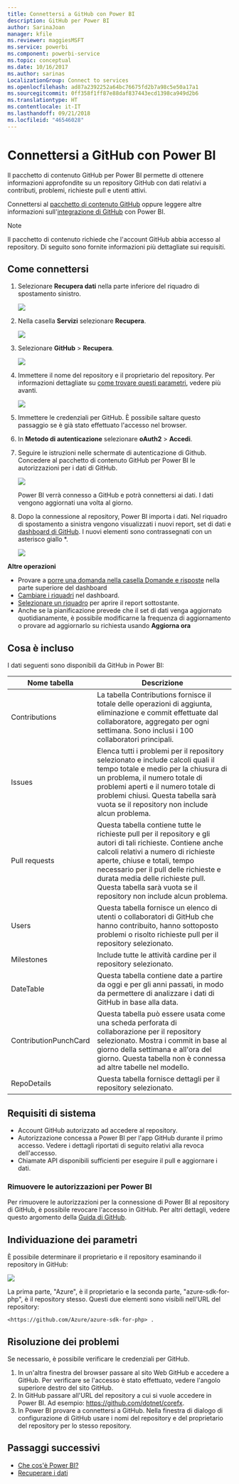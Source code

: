```yaml
---
title: Connettersi a GitHub con Power BI
description: GitHub per Power BI
author: SarinaJoan
manager: kfile
ms.reviewer: maggiesMSFT
ms.service: powerbi
ms.component: powerbi-service
ms.topic: conceptual
ms.date: 10/16/2017
ms.author: sarinas
LocalizationGroup: Connect to services
ms.openlocfilehash: ad87a2392252a64bc76675fd2b7a98c5e50a17a1
ms.sourcegitcommit: 0ff358f1ff87e88daf837443ecd1398ca949d2b6
ms.translationtype: HT
ms.contentlocale: it-IT
ms.lasthandoff: 09/21/2018
ms.locfileid: "46546028"
---
```

# <a name="connect-to-github-with-power-bi"></a>Connettersi a GitHub con Power BI
Il pacchetto di contenuto GitHub per Power BI permette di ottenere informazioni approfondite su un repository GitHub con dati relativi a contributi, problemi, richieste pull e utenti attivi.

Connettersi al [pacchetto di contenuto GitHub](https://app.powerbi.com/getdata/services/github) oppure leggere altre informazioni sull'[integrazione di GitHub](https://powerbi.microsoft.com/integrations/github) con Power BI.

>[!NOTE]
>Il pacchetto di contenuto richiede che l'account GitHub abbia accesso al repository. Di seguito sono fornite informazioni più dettagliate sui requisiti.

## <a name="how-to-connect"></a>Come connettersi
1. Selezionare **Recupera dati** nella parte inferiore del riquadro di spostamento sinistro.
   
   ![](media/service-connect-to-github/pbi_getdata.png) 
2. Nella casella **Servizi** selezionare **Recupera**.
   
   ![](media/service-connect-to-github/pbi_get_services.png) 
3. Selezionare **GitHub** \> **Recupera**.
   
   ![](media/service-connect-to-github/github.png)
4. Immettere il nome del repository e il proprietario del repository. Per informazioni dettagliate su [come trovare questi parametri](#FindingParams), vedere più avanti.
   
   ![](media/service-connect-to-github/pbi_github1.png)
5. Immettere le credenziali per GitHub. È possibile saltare questo passaggio se è già stato effettuato l'accesso nel browser. 
6. In **Metodo di autenticazione** selezionare **oAuth2** \> **Accedi**. 
7. Seguire le istruzioni nelle schermate di autenticazione di Github. Concedere al pacchetto di contenuto GitHub per Power BI le autorizzazioni per i dati di GitHub.
   
   ![](media/service-connect-to-github/github_authorize.png)
   
   Power BI verrà connesso a GitHub e potrà connettersi ai dati.  I dati vengono aggiornati una volta al giorno.
8. Dopo la connessione al repository, Power BI importa i dati. Nel riquadro di spostamento a sinistra vengono visualizzati i nuovi report, set di dati e [dashboard di GitHub](https://powerbi.microsoft.com/integrations/github). I nuovi elementi sono contrassegnati con un asterisco giallo \*.
   
   ![](media/service-connect-to-github/pbi_githubdash.png)

**Altre operazioni**

* Provare a [porre una domanda nella casella Domande e risposte](consumer/end-user-q-and-a.md) nella parte superiore del dashboard
* [Cambiare i riquadri](service-dashboard-edit-tile.md) nel dashboard.
* [Selezionare un riquadro](consumer/end-user-tiles.md) per aprire il report sottostante.
* Anche se la pianificazione prevede che il set di dati venga aggiornato quotidianamente, è possibile modificarne la frequenza di aggiornamento o provare ad aggiornarlo su richiesta usando **Aggiorna ora**

## <a name="whats-included"></a>Cosa è incluso
I dati seguenti sono disponibili da GitHub in Power BI:     

| Nome tabella | Descrizione |
| --- | --- |
| Contributions |La tabella Contributions fornisce il totale delle operazioni di aggiunta, eliminazione e commit effettuate dal collaboratore, aggregato per ogni settimana. Sono inclusi i 100 collaboratori principali. |
| Issues |Elenca tutti i problemi per il repository selezionato e include calcoli quali il tempo totale e medio per la chiusura di un problema, il numero totale di problemi aperti e il numero totale di problemi chiusi. Questa tabella sarà vuota se il repository non include alcun problema. |
| Pull requests |Questa tabella contiene tutte le richieste pull per il repository e gli autori di tali richieste. Contiene anche calcoli relativi a numero di richieste aperte, chiuse e totali, tempo necessario per il pull delle richieste e durata media delle richieste pull. Questa tabella sarà vuota se il repository non include alcun problema. |
| Users |Questa tabella fornisce un elenco di utenti o collaboratori di GitHub che hanno contribuito, hanno sottoposto problemi o risolto richieste pull per il repository selezionato. |
| Milestones |Include tutte le attività cardine per il repository selezionato. |
| DateTable |Questa tabella contiene date a partire da oggi e per gli anni passati, in modo da permettere di analizzare i dati di GitHub in base alla data. |
| ContributionPunchCard |Questa tabella può essere usata come una scheda perforata di collaborazione per il repository selezionato. Mostra i commit in base al giorno della settimana e all'ora del giorno. Questa tabella non è connessa ad altre tabelle nel modello. |
| RepoDetails |Questa tabella fornisce dettagli per il repository selezionato. |

## <a name="system-requirements"></a>Requisiti di sistema
* Account GitHub autorizzato ad accedere al repository.  
* Autorizzazione concessa a Power BI per l'app GitHub durante il primo accesso. Vedere i dettagli riportati di seguito relativi alla revoca dell'accesso.  
* Chiamate API disponibili sufficienti per eseguire il pull e aggiornare i dati.  

### <a name="de-authorize-power-bi"></a>Rimuovere le autorizzazioni per Power BI
Per rimuovere le autorizzazioni per la connessione di Power BI al repository di GitHub, è possibile revocare l'accesso in GitHub. Per altri dettagli, vedere questo argomento della [Guida di GitHub](https://help.github.com/articles/keeping-your-ssh-keys-and-application-access-tokens-safe/#reviewing-your-authorized-applications-oauth).

<a name="FindingParams"></a>

## <a name="finding-parameters"></a>Individuazione dei parametri
È possibile determinare il proprietario e il repository esaminando il repository in GitHub:

![](media/service-connect-to-github/github_ownerrepo.png)

La prima parte, "Azure", è il proprietario e la seconda parte, "azure-sdk-for-php", è il repository stesso.  Questi due elementi sono visibili nell'URL del repository:

    <https://github.com/Azure/azure-sdk-for-php> .

## <a name="troubleshooting"></a>Risoluzione dei problemi
Se necessario, è possibile verificare le credenziali per GitHub.  

1. In un'altra finestra del browser passare al sito Web GitHub e accedere a GitHub. Per verificare se l'accesso è stato effettuato, vedere l'angolo superiore destro del sito GitHub.    
2. In GitHub passare all'URL del repository a cui si vuole accedere in Power BI. Ad esempio: https://github.com/dotnet/corefx.  
3. In Power BI provare a connettersi a GitHub. Nella finestra di dialogo di configurazione di GitHub usare i nomi del repository e del proprietario del repository per lo stesso repository.  

## <a name="next-steps"></a>Passaggi successivi
* [Che cos'è Power BI?](power-bi-overview.md)
* [Recuperare i dati](service-get-data.md)
